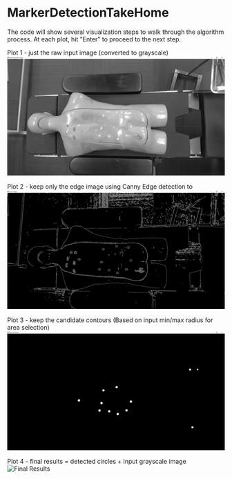 # MarkerDetectionTakeHome

The code will show several visualization steps to walk through the algorithm process.
At each plot, hit "Enter" to proceed to the next step.

Plot 1 - just the raw input image (converted to grayscale)
![Raw Input](Tutorial/1.png)

Plot 2 - keep only the edge image using Canny Edge detection to
![Edge_map](Tutorial/2.png)

Plot 3 - keep the candidate contours (Based on input min/max radius for area selection)
![Contours](Tutorial/3.png)

Plot 4 - final results = detected circles + input grayscale image
![Final Results](Tutorial/4.png)
